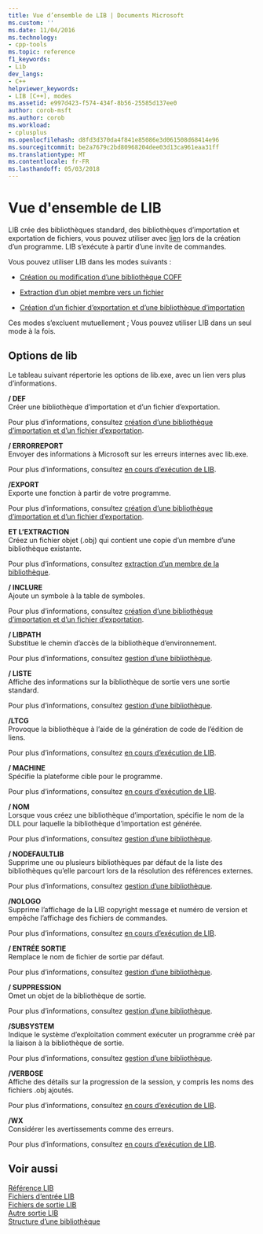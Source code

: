 ```yaml
---
title: Vue d’ensemble de LIB | Documents Microsoft
ms.custom: ''
ms.date: 11/04/2016
ms.technology:
- cpp-tools
ms.topic: reference
f1_keywords:
- Lib
dev_langs:
- C++
helpviewer_keywords:
- LIB [C++], modes
ms.assetid: e997d423-f574-434f-8b56-25585d137ee0
author: corob-msft
ms.author: corob
ms.workload:
- cplusplus
ms.openlocfilehash: d8fd3d370da4f841e85086e3d061508d68414e96
ms.sourcegitcommit: be2a7679c2bd80968204dee03d13ca961eaa31ff
ms.translationtype: MT
ms.contentlocale: fr-FR
ms.lasthandoff: 05/03/2018
---
```

# <a name="overview-of-lib"></a>Vue d'ensemble de LIB
LIB crée des bibliothèques standard, des bibliothèques d’importation et exportation de fichiers, vous pouvez utiliser avec [lien](../../build/reference/linker-options.md) lors de la création d’un programme. LIB s’exécute à partir d’une invite de commandes.  
  
 Vous pouvez utiliser LIB dans les modes suivants :  
  
-   [Création ou modification d’une bibliothèque COFF](../../build/reference/managing-a-library.md)  
  
-   [Extraction d’un objet membre vers un fichier](../../build/reference/extracting-a-library-member.md)  
  
-   [Création d’un fichier d’exportation et d’une bibliothèque d’importation](../../build/reference/working-with-import-libraries-and-export-files.md)  
  
 Ces modes s’excluent mutuellement ; Vous pouvez utiliser LIB dans un seul mode à la fois.  
  
## <a name="lib-options"></a>Options de lib  
 Le tableau suivant répertorie les options de lib.exe, avec un lien vers plus d’informations.  
  
 **/ DEF**  
 Créer une bibliothèque d’importation et d’un fichier d’exportation.  
  
 Pour plus d’informations, consultez [création d’une bibliothèque d’importation et d’un fichier d’exportation](../../build/reference/building-an-import-library-and-export-file.md).  
  
 **/ ERRORREPORT**  
 Envoyer des informations à Microsoft sur les erreurs internes avec lib.exe.  
  
 Pour plus d’informations, consultez [en cours d’exécution de LIB](../../build/reference/running-lib.md).  
  
 **/EXPORT**  
 Exporte une fonction à partir de votre programme.  
  
 Pour plus d’informations, consultez [création d’une bibliothèque d’importation et d’un fichier d’exportation](../../build/reference/building-an-import-library-and-export-file.md).  
  
 **ET L’EXTRACTION**  
 Créez un fichier objet (.obj) qui contient une copie d’un membre d’une bibliothèque existante.  
  
 Pour plus d’informations, consultez [extraction d’un membre de la bibliothèque](../../build/reference/extracting-a-library-member.md).  
  
 **/ INCLURE**  
 Ajoute un symbole à la table de symboles.  
  
 Pour plus d’informations, consultez [création d’une bibliothèque d’importation et d’un fichier d’exportation](../../build/reference/building-an-import-library-and-export-file.md).  
  
 **/ LIBPATH**  
 Substitue le chemin d’accès de la bibliothèque d’environnement.  
  
 Pour plus d’informations, consultez [gestion d’une bibliothèque](../../build/reference/managing-a-library.md).  
  
 **/ LISTE**  
 Affiche des informations sur la bibliothèque de sortie vers une sortie standard.  
  
 Pour plus d’informations, consultez [gestion d’une bibliothèque](../../build/reference/managing-a-library.md).  
  
 **/LTCG**  
 Provoque la bibliothèque à l’aide de la génération de code de l’édition de liens.  
  
 Pour plus d’informations, consultez [en cours d’exécution de LIB](../../build/reference/running-lib.md).  
  
 **/ MACHINE**  
 Spécifie la plateforme cible pour le programme.  
  
 Pour plus d’informations, consultez [en cours d’exécution de LIB](../../build/reference/running-lib.md).  
  
 **/ NOM**  
 Lorsque vous créez une bibliothèque d’importation, spécifie le nom de la DLL pour laquelle la bibliothèque d’importation est générée.  
  
 Pour plus d’informations, consultez [gestion d’une bibliothèque](../../build/reference/managing-a-library.md).  
  
 **/ NODEFAULTLIB**  
 Supprime une ou plusieurs bibliothèques par défaut de la liste des bibliothèques qu’elle parcourt lors de la résolution des références externes.  
  
 Pour plus d’informations, consultez [gestion d’une bibliothèque](../../build/reference/managing-a-library.md).  
  
 **/NOLOGO**  
 Supprime l’affichage de la LIB copyright message et numéro de version et empêche l’affichage des fichiers de commandes.  
  
 Pour plus d’informations, consultez [en cours d’exécution de LIB](../../build/reference/running-lib.md).  
  
 **/ ENTRÉE SORTIE**  
 Remplace le nom de fichier de sortie par défaut.  
  
 Pour plus d’informations, consultez [gestion d’une bibliothèque](../../build/reference/managing-a-library.md).  
  
 **/ SUPPRESSION**  
 Omet un objet de la bibliothèque de sortie.  
  
 Pour plus d’informations, consultez [gestion d’une bibliothèque](../../build/reference/managing-a-library.md).  
  
 **/SUBSYSTEM**  
 Indique le système d’exploitation comment exécuter un programme créé par la liaison à la bibliothèque de sortie.  
  
 Pour plus d’informations, consultez [gestion d’une bibliothèque](../../build/reference/managing-a-library.md).  
  
 **/VERBOSE**  
 Affiche des détails sur la progression de la session, y compris les noms des fichiers .obj ajoutés.  
  
 Pour plus d’informations, consultez [en cours d’exécution de LIB](../../build/reference/running-lib.md).  
  
 **/WX**  
 Considérer les avertissements comme des erreurs.  
  
 Pour plus d’informations, consultez [en cours d’exécution de LIB](../../build/reference/running-lib.md).  
  
## <a name="see-also"></a>Voir aussi  
 [Référence LIB](../../build/reference/lib-reference.md)   
 [Fichiers d’entrée LIB](../../build/reference/lib-input-files.md)   
 [Fichiers de sortie LIB](../../build/reference/lib-output-files.md)   
 [Autre sortie LIB](../../build/reference/other-lib-output.md)   
 [Structure d’une bibliothèque](../../build/reference/structure-of-a-library.md)